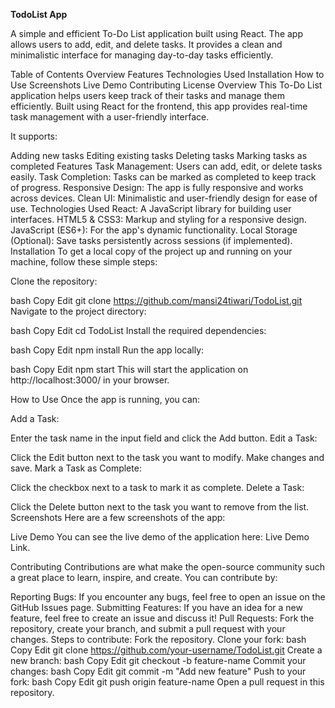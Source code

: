 <b>TodoList App</b>

A simple and efficient To-Do List application built using React. The app allows users to add, edit, and delete tasks. It provides a clean and minimalistic interface for managing day-to-day tasks efficiently.

Table of Contents
Overview
Features
Technologies Used
Installation
How to Use
Screenshots
Live Demo
Contributing
License
Overview
This To-Do List application helps users keep track of their tasks and manage them efficiently. Built using React for the frontend, this app provides real-time task management with a user-friendly interface.

It supports:

Adding new tasks
Editing existing tasks
Deleting tasks
Marking tasks as completed
Features
Task Management: Users can add, edit, or delete tasks easily.
Task Completion: Tasks can be marked as completed to keep track of progress.
Responsive Design: The app is fully responsive and works across devices.
Clean UI: Minimalistic and user-friendly design for ease of use.
Technologies Used
React: A JavaScript library for building user interfaces.
HTML5 & CSS3: Markup and styling for a responsive design.
JavaScript (ES6+): For the app's dynamic functionality.
Local Storage (Optional): Save tasks persistently across sessions (if implemented).
Installation
To get a local copy of the project up and running on your machine, follow these simple steps:

Clone the repository:

bash
Copy
Edit
git clone https://github.com/mansi24tiwari/TodoList.git
Navigate to the project directory:

bash
Copy
Edit
cd TodoList
Install the required dependencies:

bash
Copy
Edit
npm install
Run the app locally:

bash
Copy
Edit
npm start
This will start the application on http://localhost:3000/ in your browser.

How to Use
Once the app is running, you can:

Add a Task:

Enter the task name in the input field and click the Add button.
Edit a Task:

Click the Edit button next to the task you want to modify.
Make changes and save.
Mark a Task as Complete:

Click the checkbox next to a task to mark it as complete.
Delete a Task:

Click the Delete button next to the task you want to remove from the list.
Screenshots
Here are a few screenshots of the app:


Live Demo
You can see the live demo of the application here: Live Demo Link.

Contributing
Contributions are what make the open-source community such a great place to learn, inspire, and create. You can contribute by:

Reporting Bugs: If you encounter any bugs, feel free to open an issue on the GitHub Issues page.
Submitting Features: If you have an idea for a new feature, feel free to create an issue and discuss it!
Pull Requests: Fork the repository, create your branch, and submit a pull request with your changes.
Steps to contribute:
Fork the repository.
Clone your fork:
bash
Copy
Edit
git clone https://github.com/your-username/TodoList.git
Create a new branch:
bash
Copy
Edit
git checkout -b feature-name
Commit your changes:
bash
Copy
Edit
git commit -m "Add new feature"
Push to your fork:
bash
Copy
Edit
git push origin feature-name
Open a pull request in this repository.
